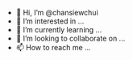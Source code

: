 - 👋 Hi, I’m @chansiewchui
- 👀 I’m interested in ...
- 🌱 I’m currently learning ...
- 💞️ I’m looking to collaborate on ...
- 📫 How to reach me ...

<!---
chansiewchui/chansiewchui is a ✨ special ✨ repository because its `README.md` (this file) appears on your GitHub profile.
You can click the Preview link to take a look at your changes.
--->
